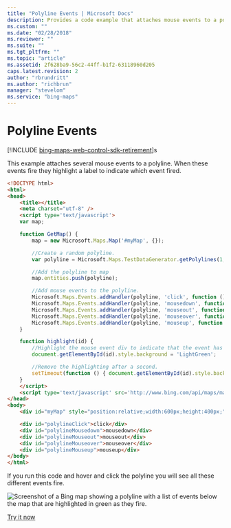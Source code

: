 ```yaml
---
title: "Polyline Events | Microsoft Docs"
description: Provides a code example that attaches mouse events to a polyline, which will be highlighted by labels as the events fire.
ms.custom: ""
ms.date: "02/28/2018"
ms.reviewer: ""
ms.suite: ""
ms.tgt_pltfrm: ""
ms.topic: "article"
ms.assetid: 2f628ba9-56c2-44ff-b1f2-63118960d205
caps.latest.revision: 2
author: "rbrundritt"
ms.author: "richbrun"
manager: "stevelom"
ms.service: "bing-maps"
---
```


# Polyline Events

[!INCLUDE [bing-maps-web-control-sdk-retirement](../../../includes/bing-maps-web-control-sdk-retirement.md)]s

This example attaches several mouse events to a polyline. When these events fire they highlight a label to indicate which event fired. 

```html
<!DOCTYPE html>
<html>
<head>
    <title></title>
    <meta charset="utf-8" />
	<script type='text/javascript'>
    var map;

    function GetMap() {
        map = new Microsoft.Maps.Map('#myMap', {});

        //Create a random polyline.
        var polyline = Microsoft.Maps.TestDataGenerator.getPolylines(1, map.getBounds());

        //Add the polyline to map
        map.entities.push(polyline);

        //Add mouse events to the polyline.
        Microsoft.Maps.Events.addHandler(polyline, 'click', function () { highlight('polylineClick'); });
        Microsoft.Maps.Events.addHandler(polyline, 'mousedown', function () { highlight('polylineMousedown'); });
        Microsoft.Maps.Events.addHandler(polyline, 'mouseout', function () { highlight('polylineMouseout'); });
        Microsoft.Maps.Events.addHandler(polyline, 'mouseover', function () { highlight('polylineMouseover'); });
        Microsoft.Maps.Events.addHandler(polyline, 'mouseup', function () { highlight('polylineMouseup'); });
    }

    function highlight(id) {
        //Highlight the mouse event div to indicate that the event has fired.
        document.getElementById(id).style.background = 'LightGreen';

        //Remove the highlighting after a second.
        setTimeout(function () { document.getElementById(id).style.background = 'white'; }, 1000);
    }
    </script>
    <script type='text/javascript' src='http://www.bing.com/api/maps/mapcontrol?callback=GetMap&key=[YOUR_BING_MAPS_KEY]' async defer></script>
</head>
<body>
    <div id="myMap" style="position:relative;width:600px;height:400px;"></div>

    <div id="polylineClick">click</div>
    <div id="polylineMousedown">mousedown</div>
    <div id="polylineMouseout">mouseout</div>
    <div id="polylineMouseover">mouseover</div>
    <div id="polylineMouseup">mouseup</div>
</body>
</html>
```

If you run this code and hover and click the polyline you will see all these different events fire.

![Screenshot of a Bing map showing a polyline with a list of events below the map that are highlighted in green as they fire.](../../media/bmv8-polylineevents.png)

[Try it now](https://www.bing.com/api/maps/sdk/mapcontrol/isdk#polylineAllEvents+JS)